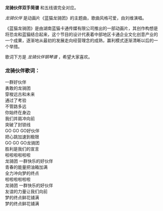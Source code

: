 

**龙骑伙伴双手简谱** 和五线谱完全对应。

_龙骑伙伴_ 是动画片《蓝猫龙骑团》的主题曲，歌曲风格可爱，由刘维演唱。

《蓝猫龙骑团》是由湖南蓝猫卡通传媒有限公司推出的一部动画片，其创作构想是将恐龙和蓝猫结合起来，这个节目的设计代表着中部地区卡通企业文化创意产业的一个成果，逐渐地从最初的发展走向经营理念的成熟，赢利模式逐渐清晰以后的一个举措。

歌词下方是 _龙骑伙伴钢琴谱_ ，希望大家喜欢。

### 龙骑伙伴歌词：

一群好伙伴  
勇敢的龙骑团  
穿梭远古和未来  
通过了考验  
不管路多远  
你始终在身边  
我们并肩冲向前  
突破了封锁线  
GO GO GO好伙伴  
把心跳加速到极限  
GO GO GO龙骑团  
胜利是我们的宣言  
啦啦啦啦啦啦  
龙骑团 一群快乐的好伙伴  
青春的能量把油箱加满  
全力冲向梦的终点  
啦啦啦啦啦啦  
龙骑团 一群快乐的好伙伴  
友谊的力量让我们向前  
梦的终点鲜花铺满  
梦的终点鲜花铺满

